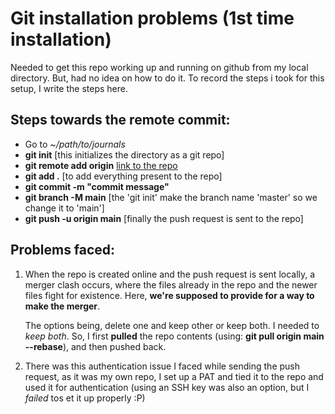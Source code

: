 # Git installation problems (1st time installation)

Needed to get this repo working up and running on github from my local directory. But, had no idea on how to do it. To record the steps i took for this setup, I write the steps here.

## Steps towards the remote commit:

- Go to *~/path/to/journals*
- **git init** [this initializes the directory as a git repo]
- **git remote add origin** [link to the repo](https://github.com/shub-krishan208/journals.git)
- **git add .** [to add everything present to the repo]
- **git commit -m "commit message"**
- **git branch -M main** [the 'git init' make the branch name 'master' so we change it to 'main']
- **git push -u origin main** [finally the push request is sent to the repo]

## Problems faced:

1. When the repo is created online and the push request is sent locally, a merger clash occurs, where the files already in the repo and the newer files fight for existence. Here, **we're supposed to provide for a way to make the merger**.

   The options being, delete one and keep other or keep both. I needed to *keep both*. So, I first **pulled** the repo contents (using: **git pull origin main --rebase**), and then pushed back.

3. There was this authentication issue I faced while sending the push request, as it was my own repo,  I set up a PAT and tied it to the repo and used it for authentication (using an SSH key was also an option, but I *failed* tos et it up properly :P)
